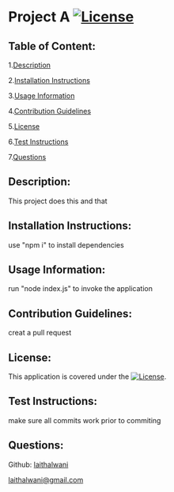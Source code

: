 # Project A           [![License](https://img.shields.io/badge/License-BSD%203--Clause-blue.svg)](https://opensource.org/licenses/BSD-3-Clause) 

## Table of Content:
1.[Description](#Description)

2.[Installation Instructions](#Installation-Instructions)

3.[Usage Information](#Usage-Information)

4.[Contribution Guidelines](#Contribution-Guidelines)

5.[License](#License)

6.[Test Instructions](#Test-Instructions)

7.[Questions](#Questions)


## Description:
This project does this and that

## Installation Instructions:
use "npm i" to install dependencies

## Usage Information:
run "node index.js" to invoke the application

## Contribution Guidelines:
creat a pull request

## License:
This application is covered under the [![License](https://img.shields.io/badge/License-BSD%203--Clause-blue.svg)](https://opensource.org/licenses/BSD-3-Clause).    

## Test Instructions:
make sure all commits work prior to commiting

## Questions:
Github: [laithalwani](https://github.com/laithalwani)

laithalwani@gmail.com